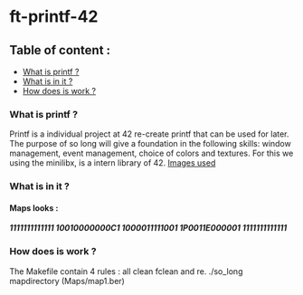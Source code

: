 # ft-printf-42

## Table of content :
* [What is printf ?](#what-is-printf-)
* [What is in it ?](#what-is-in-it-)
* [How does is work ?](#how-does-is-work-)

### What is printf ?
 Printf is a individual project at 42 re-create printf that can be used for later.
 The purpose of so long will give a foundation in the following skills: window management, 
 event management, choice of colors and textures. For this we using the minilibx, is a intern library of 42.
 [Images used](https://itch.io/game-assets/free/tag-sprites)
 
### What is in it ?
#### Maps looks :

***1111111111111
10010000000C1
1000011111001
1P0011E000001
1111111111111***


### How does is work ?
The Makefile contain 4 rules : all clean fclean and re.
./so_long mapdirectory (Maps/map1.ber)
